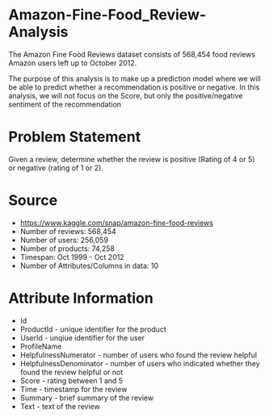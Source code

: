 # Amazon-Fine-Food_Review-Analysis
The Amazon Fine Food Reviews dataset consists of 568,454 food reviews Amazon users left up to October 2012.

The purpose of this analysis is to make up a prediction model where we will be able to predict whether a recommendation is positive or negative. In this analysis, we will not focus on the Score, but only the positive/negative sentiment of the recommendation

# Problem Statement
Given a review, determine whether the review is positive (Rating of 4 or 5) or negative (rating of 1 or 2).

# Source
* https://www.kaggle.com/snap/amazon-fine-food-reviews
* Number of reviews: 568,454
* Number of users: 256,059
* Number of products: 74,258
* Timespan: Oct 1999 - Oct 2012
* Number of Attributes/Columns in data: 10

# Attribute Information
* Id
* ProductId - unique identifier for the product
* UserId - unqiue identifier for the user
* ProfileName
* HelpfulnessNumerator - number of users who found the review helpful
* HelpfulnessDenominator - number of users who indicated whether they found the review helpful or not
* Score - rating between 1 and 5
* Time - timestamp for the review
* Summary - brief summary of the review
* Text - text of the review
